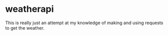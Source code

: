 # weatherapi
This is really just an attempt at my knowledge of making and using requests to get the weather.
